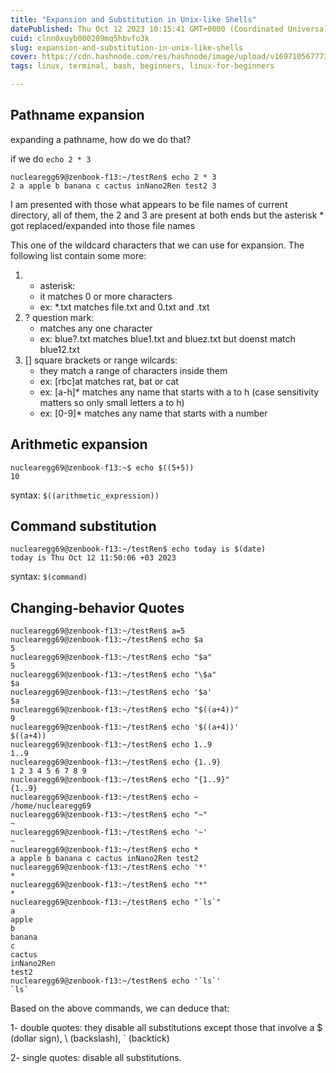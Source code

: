 ```yaml
---
title: "Expansion and Substitution in Unix-like Shells"
datePublished: Thu Oct 12 2023 10:15:41 GMT+0000 (Coordinated Universal Time)
cuid: clnn0xuyb000209mq5hbvfo3k
slug: expansion-and-substitution-in-unix-like-shells
cover: https://cdn.hashnode.com/res/hashnode/image/upload/v1697105677735/e8322b9f-b627-49c4-b29b-537412e0e08c.jpeg
tags: linux, terminal, bash, beginners, linux-for-beginners

---
```


## Pathname expansion

expanding a pathname, how do we do that?

if we do `echo 2 * 3`

```
nuclearegg69@zenbook-f13:~/testRen$ echo 2 * 3
2 a apple b banana c cactus inNano2Ren test2 3

```

I am presented with those what appears to be file names of current directory, all of them, the 2 and 3 are present at both ends but the asterisk * got replaced/expanded into those file names

This one of the wildcard characters that we can use for expansion. The following list contain some more: 

1. * asterisk: 
    - it matches 0 or more characters
    - ex: *.txt matches file.txt and 0.txt and .txt
2. ? question mark: 
    - matches any one character
    - ex: blue?.txt matches blue1.txt and bluez.txt but doenst match blue12.txt
3. [] square brackets or range wilcards:
    - they match a range of characters inside them
    - ex: [rbc]at matches rat, bat or cat
    - ex: [a-h]* matches any name that starts with a to h (case sensitivity matters so only small letters a to h) 
    - ex: [0-9]* matches any name that starts with a number

## Arithmetic expansion

```
nuclearegg69@zenbook-f13:~$ echo $((5+5))
10

```

syntax: `$((arithmetic_expression))`

## Command substitution 

```
nuclearegg69@zenbook-f13:~/testRen$ echo today is $(date)
today is Thu Oct 12 11:50:06 +03 2023
```

syntax: `$(command)`

## Changing-behavior Quotes

```
nuclearegg69@zenbook-f13:~/testRen$ a=5
nuclearegg69@zenbook-f13:~/testRen$ echo $a
5
nuclearegg69@zenbook-f13:~/testRen$ echo "$a"
5
nuclearegg69@zenbook-f13:~/testRen$ echo "\$a"
$a
nuclearegg69@zenbook-f13:~/testRen$ echo '$a'
$a
nuclearegg69@zenbook-f13:~/testRen$ echo "$((a+4))"
9
nuclearegg69@zenbook-f13:~/testRen$ echo '$((a+4))'
$((a+4))
nuclearegg69@zenbook-f13:~/testRen$ echo 1..9
1..9
nuclearegg69@zenbook-f13:~/testRen$ echo {1..9}
1 2 3 4 5 6 7 8 9
nuclearegg69@zenbook-f13:~/testRen$ echo "{1..9}"
{1..9}
nuclearegg69@zenbook-f13:~/testRen$ echo ~
/home/nuclearegg69
nuclearegg69@zenbook-f13:~/testRen$ echo "~"
~
nuclearegg69@zenbook-f13:~/testRen$ echo '~'
~
nuclearegg69@zenbook-f13:~/testRen$ echo *
a apple b banana c cactus inNano2Ren test2
nuclearegg69@zenbook-f13:~/testRen$ echo '*'
*
nuclearegg69@zenbook-f13:~/testRen$ echo "*"
*
nuclearegg69@zenbook-f13:~/testRen$ echo "`ls`"
a
apple
b
banana
c
cactus
inNano2Ren
test2
nuclearegg69@zenbook-f13:~/testRen$ echo '`ls`'
`ls`
```
Based on the above commands, we can deduce that:

1- double quotes: they disable all substitutions except those that involve a $ (dollar sign), \ (backslash), ` (backtick)

2- single quotes: disable all substitutions.




